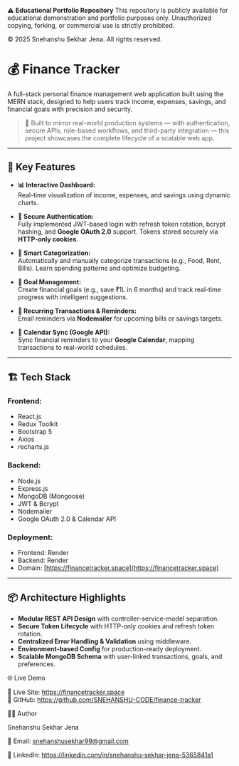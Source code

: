 ⚠️ **Educational Portfolio Repository**
This repository is publicly available for educational demonstration and portfolio purposes only. 
Unauthorized copying, forking, or commercial use is strictly prohibited.

© 2025 Snehanshu Sekhar Jena. All rights reserved.

# 💰 Finance Tracker

A full-stack personal finance management web application built using the MERN stack, designed to help users track income, expenses, savings, and financial goals with precision and security.

> 🚀 Built to mirror real-world production systems — with authentication, secure APIs, role-based workflows, and third-party integration — this project showcases the complete lifecycle of a scalable web app.

---

## 🧠 Key Features

- **📊 Interactive Dashboard:**  
  Real-time visualization of income, expenses, and savings using dynamic charts.

- **🔐 Secure Authentication:**  
  Fully implemented JWT-based login with refresh token rotation, bcrypt hashing, and **Google OAuth 2.0** support. Tokens stored securely via **HTTP-only cookies**.

- **📁 Smart Categorization:**  
  Automatically and manually categorize transactions (e.g., Food, Rent, Bills). Learn spending patterns and optimize budgeting.

- **🎯 Goal Management:**  
  Create financial goals (e.g., save ₹1L in 6 months) and track real-time progress with intelligent suggestions.

- **🔁 Recurring Transactions & Reminders:**  
  Email reminders via **Nodemailer** for upcoming bills or savings targets.

- **📆 Calendar Sync (Google API):**  
  Sync financial reminders to your **Google Calendar**, mapping transactions to real-world schedules.

---

## 🏗️ Tech Stack

### Frontend:
- React.js
- Redux Toolkit
- Bootstrap 5
- Axios
- recharts.js

### Backend:
- Node.js
- Express.js
- MongoDB (Mongoose)
- JWT & Bcrypt
- Nodemailer
- Google OAuth 2.0 & Calendar API

### Deployment:
- Frontend: Render 
- Backend: Render  
- Domain: [https://financetracker.space](https://financetracker.space)

---

## 📦 Architecture Highlights

- **Modular REST API Design** with controller-service-model separation.
- **Secure Token Lifecycle** with HTTP-only cookies and refresh token rotation.
- **Centralized Error Handling & Validation** using middleware.
- **Environment-based Config** for production-ready deployment.
- **Scalable MongoDB Schema** with user-linked transactions, goals, and preferences.


🌐 Live Demo

🔗 Live Site: https://financetracker.space  
🔗 GitHub: https://github.com/SNEHANSHU-CODE/finance-tracker

👨‍💻 Author

Snehanshu Sekhar Jena

📧 Email: snehanshusekhar99@gmail.com

🔗 LinkedIn: https://linkedin.com/in/snehanshu-sekhar-jena-5365841a1